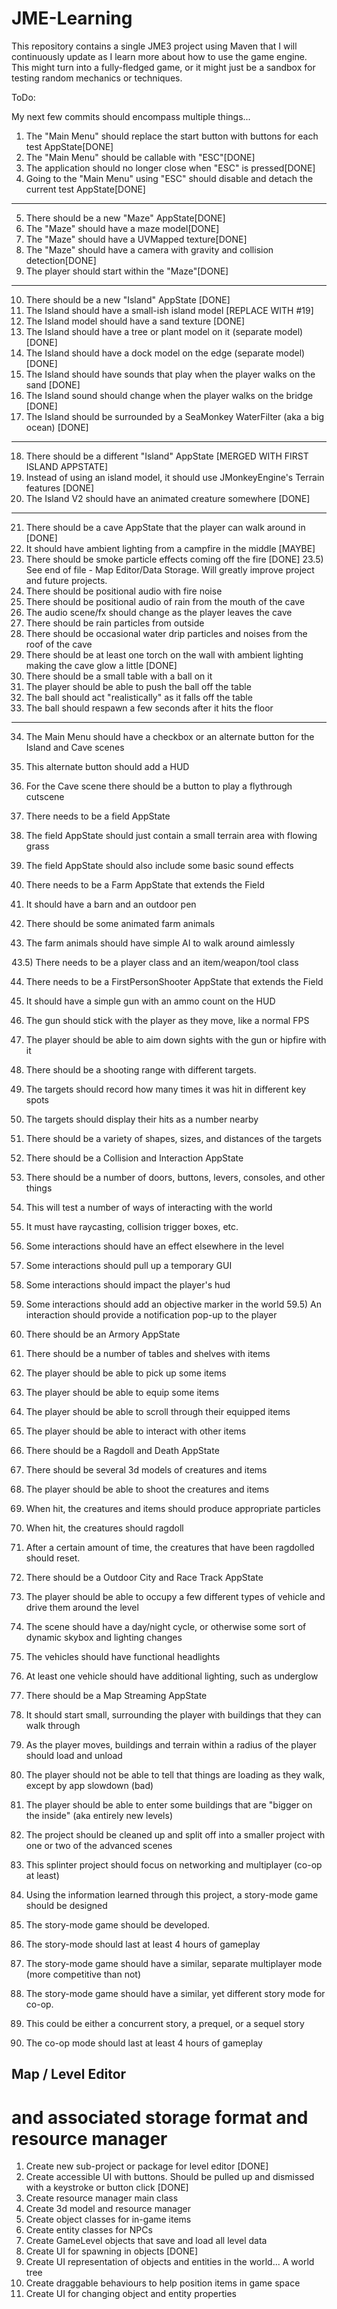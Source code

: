 # JME-Learning
This repository contains a single JME3 project using Maven that I will continuously update as I learn more about how to use the game engine. This might turn into a fully-fledged game, or it might just be a sandbox for testing random mechanics or techniques.


ToDo:

My next few commits should encompass multiple things...
1) The "Main Menu" should replace the start button with buttons for each test AppState[DONE]
2) The "Main Menu" should be callable with "ESC"[DONE]
3) The application should no longer close when "ESC" is pressed[DONE]
4) Going to the "Main Menu" using "ESC" should disable and detach the current test AppState[DONE]

---
5) There should be a new "Maze" AppState[DONE]
6) The "Maze" should have a maze model[DONE]
7) The "Maze" should have a UVMapped texture[DONE]
8) The "Maze" should have a camera with gravity and collision detection[DONE]
9) The player should start within the "Maze"[DONE]

---
10) There should be a new "Island" AppState [DONE]
11) The Island should have a small-ish island model [REPLACE WITH #19]
12) The Island model should have a sand texture [DONE]
13) The Island should have a tree or plant model on it (separate model) [DONE]
14) The Island should have a dock model on the edge (separate model) [DONE]
15) The Island should have sounds that play when the player walks on the sand [DONE]
16) The Island sound should change when the player walks on the bridge [DONE]
17) The Island should be surrounded by a SeaMonkey WaterFilter (aka a big ocean) [DONE]

---
18) There should be a different "Island" AppState [MERGED WITH FIRST ISLAND APPSTATE]
19) Instead of using an island model, it should use JMonkeyEngine's Terrain features [DONE]
20) The Island V2 should have an animated creature somewhere [DONE]

---
21) There should be a cave AppState that the player can walk around in [DONE]
22) It should have ambient lighting from a campfire in the middle [MAYBE]
23) There should be smoke particle effects coming off the fire [DONE]
23.5) See end of file - Map Editor/Data Storage. Will greatly improve project and future projects.
24) There should be positional audio with fire noise
25) There should be positional audio of rain from the mouth of the cave
26) The audio scene/fx should change as the player leaves the cave
27) There should be rain particles from outside
28) There should be occasional water drip particles and noises from the roof of the cave
29) There should be at least one torch on the wall with ambient lighting making the cave glow a little [DONE]
30) There should be a small table with a ball on it
31) The player should be able to push the ball off the table
32) The ball should act "realistically" as it falls off the table
33) The ball should respawn a few seconds after it hits the floor

-----
34) The Main Menu should have a checkbox or an alternate button for the Island and Cave scenes
35) This alternate button should add a HUD
36) For the Cave scene there should be a button to play a flythrough cutscene

37) There needs to be a field AppState
38) The field AppState should just contain a small terrain area with flowing grass
39) The field AppState should also include some basic sound effects

40) There needs to be a Farm AppState that extends the Field
41) It should have a barn and an outdoor pen
42) There should be some animated farm animals
43) The farm animals should have simple AI to walk around aimlessly

43.5) There needs to be a player class and an item/weapon/tool class

44) There needs to be a FirstPersonShooter AppState that extends the Field
45) It should have a simple gun with an ammo count on the HUD
46) The gun should stick with the player as they move, like a normal FPS
47) The player should be able to aim down sights with the gun or hipfire with it
48) There should be a shooting range with different targets.
49) The targets should record how many times it was hit in different key spots
50) The targets should display their hits as a number nearby
51) There should be a variety of shapes, sizes, and distances of the targets

52) There should be a Collision and Interaction AppState
53) There should be a number of doors, buttons, levers, consoles, and other things
54) This will test a number of ways of interacting with the world
55) It must have raycasting, collision trigger boxes, etc.
56) Some interactions should have an effect elsewhere in the level
57) Some interactions should pull up a temporary GUI
58) Some interactions should impact the player's hud
59) Some interactions should add an objective marker in the world
59.5) An interaction should provide a notification pop-up to the player

60) There should be an Armory AppState
61) There should be a number of tables and shelves with items
62) The player should be able to pick up some items
63) The player should be able to equip some items
64) The player should be able to scroll through their equipped items
65) The player should be able to interact with other items

67) There should be a Ragdoll and Death AppState
68) There should be several 3d models of creatures and items
69) The player should be able to shoot the creatures and items
70) When hit, the creatures and items should produce appropriate particles
71) When hit, the creatures should ragdoll
72) After a certain amount of time, the creatures that have been ragdolled should reset.

73) There should be a Outdoor City and Race Track AppState
74) The player should be able to occupy a few different types of vehicle and drive them around the level
75) The scene should have a day/night cycle, or otherwise some sort of dynamic skybox and lighting changes
76) The vehicles should have functional headlights
77) At least one vehicle should have additional lighting, such as underglow

78) There should be a Map Streaming AppState
79) It should start small, surrounding the player with buildings that they can walk through
80) As the player moves, buildings and terrain within a radius of the player should load and unload
81) The player should not be able to tell that things are loading as they walk, except by app slowdown (bad)
82) The player should be able to enter some buildings that are "bigger on the inside" (aka entirely new levels)

83) The project should be cleaned up and split off into a smaller project with one or two of the advanced scenes
84) This splinter project should focus on networking and multiplayer (co-op at least)

85) Using the information learned through this project, a story-mode game should be designed
86) The story-mode game should be developed.
87) The story-mode should last at least 4 hours of gameplay
88) The story-mode game should have a similar, separate multiplayer mode (more competitive than not)
89) The story-mode game should have a similar, yet different story mode for co-op.
89) This could be either a concurrent story, a prequel, or a sequel story
90) The co-op mode should last at least 4 hours of gameplay

## Map / Level Editor
# and associated storage format and resource manager
1) Create new sub-project or package for level editor [DONE]
2) Create accessible UI with buttons. Should be pulled up and dismissed with a keystroke or button click [DONE]
3) Create resource manager main class
4) Create 3d model and resource manager
5) Create object classes for in-game items
6) Create entity classes for NPCs
7) Create GameLevel objects that save and load all level data
8) Create UI for spawning in objects [DONE]
9) Create UI representation of objects and entities in the world... A world tree
10) Create draggable behaviours to help position items in game space
11) Create UI for changing object and entity properties